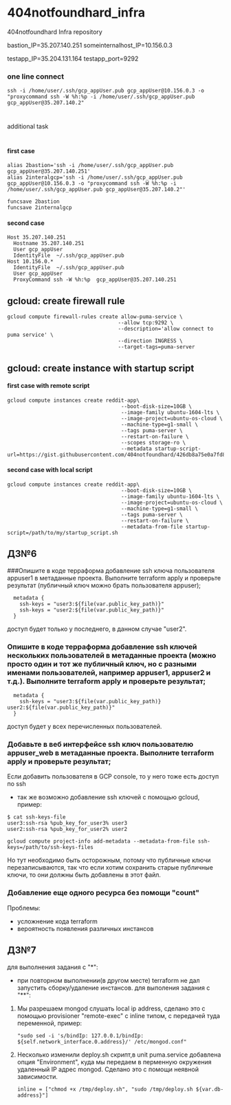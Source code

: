 # 404notfoundhard_infra
404notfoundhard Infra repository

bastion_IP=35.207.140.251
someinternalhost_IP=10.156.0.3

testapp_IP=35.204.131.164
testapp_port=9292
### one line connect
```
ssh -i /home/user/.ssh/gcp_appUser.pub gcp_appUser@10.156.0.3 -o "proxycommand ssh -W %h:%p -i /home/user/.ssh/gcp_appUser.pub gcp_appUser@35.207.140.2"
```
#
additional task
#

#### first case
```
alias 2bastion='ssh -i /home/user/.ssh/gcp_appUser.pub gcp_appUser@35.207.140.251'
alias 2interalgcp='ssh -i /home/user/.ssh/gcp_appUser.pub gcp_appUser@10.156.0.3 -o "proxycommand ssh -W %h:%p -i /home/user/.ssh/gcp_appUser.pub gcp_appUser@35.207.140.2"'

funcsave 2bastion
funcsave 2internalgcp
```
#### second case
```
Host 35.207.140.251
  Hostname 35.207.140.251
  User gcp_appUser
  IdentityFile  ~/.ssh/gcp_appUser.pub
Host 10.156.0.*
  IdentityFile  ~/.ssh/gcp_appUser.pub
  User gcp_appUser
  ProxyCommand ssh -W %h:%p  gcp_appUser@35.207.140.251
```

## gcloud: create firewall rule
```
gcloud compute firewall-rules create allow-puma-service \
                                    --allow tcp:9292 \
                                    --description='allow connect to puma service' \
                                    --direction INGRESS \
                                    --target-tags=puma-server
```
## gcloud: create instance with startup script
#### first case with remote script
```
gcloud compute instances create reddit-app\
                                     --boot-disk-size=10GB \
                                     --image-family ubuntu-1604-lts \
                                     --image-project=ubuntu-os-cloud \
                                     --machine-type=g1-small \
                                     --tags puma-server \
                                     --restart-on-failure \
                                     --scopes storage-ro \
                                     --metadata startup-script-url=https://gist.githubusercontent.com/404notfoundhard/426db8a75e0a7fd8f4b37d1a8d57291a/raw/478068f6dbd73c3d04acbb248fe21e948d2ee1ef/startup_script.sh
```
#### second case with local script
```
gcloud compute instances create reddit-app\
                                     --boot-disk-size=10GB \
                                     --image-family ubuntu-1604-lts \
                                     --image-project=ubuntu-os-cloud \
                                     --machine-type=g1-small \
                                     --tags puma-server \
                                     --restart-on-failure \
                                     --metadata-from-file startup-script=/path/to/my/startup_script.sh
```
## ДЗ№6
###Опишите в коде терраформа добавление ssh ключа пользователя appuser1 в метаданные проекта. Выполните terraform apply и проверьте результат (публичный ключ можно брать пользователя appuser);  
```
  metadata {
    ssh-keys = "user3:${file(var.public_key_path)}"
    ssh-keys = "user2:${file(var.public_key_path)}"
  }
```
доступ будет только у последнего, в данном случае "user2". 
### Опишите в коде терраформа добавление ssh ключей нескольких пользователей в метаданные проекта (можно просто один и тот же публичный ключ, но с разными именами пользователей, например appuser1, appuser2 и т.д.). Выполните terraform apply и проверьте результат;  
```
  metadata {
    ssh-keys = "user3:${file(var.public_key_path)} user2:${file(var.public_key_path)}"
  }
```
доступ будет у всех перечисленных пользователей.
### Добавьте в веб интерфейсе ssh ключ пользователю appuser_web в метаданные проекта. Выполните terraform apply и проверьте результат; 
Если добавить пользователя в GCP console, то у него тоже есть доступ по ssh

* так же возможно добавление ssh ключей с помощью gcloud, пример:
```
$ cat ssh-keys-file
user3:ssh-rsa %pub_key_for_user3% user3
user2:ssh-rsa %pub_key_for_user2% user2

gcloud compute project-info add-metadata --metadata-from-file ssh-keys=/path/to/ssh-keys-files 
```
Но тут необходимо быть осторожным, потому что публичные ключи перезаписываются, так что если хотим сохранить старые публичные ключи, то они должны быть добавлены в этот файл.

### Добавление еще одного ресурса без помощи "count"
Проблемы: 
 - усложнение кода terraform
 - вероятность появления различных инстансов

## ДЗ№7
для выполнения задания с "*":
 - при повторном выполнении(в другом месте) terraform не дал запустить сборку/удаление инстансов. 
для выполения задания с "**":
 1) Мы разрешаем mongod слушать local ip address, сделано это с помощью provisioner "remote-exec" с inline типом, 
    с передачей туда переменной, пример:
    ```
    "sudo sed -i 's/bindIp: 127.0.0.1/bindIp: ${self.network_interface.0.address}/' /etc/mongod.conf"
    ```
 2) Несколько изменили deploy.sh скрипт,в unit puma.service добавлена опция "Environment", 
    куда мы передаем в перменную окружения удаленный IP адрес mongod. Сделано это с помощи неявной зависимости.
    ```
    inline = ["chmod +x /tmp/deploy.sh", "sudo /tmp/deploy.sh ${var.db-address}"]
    ```
 